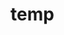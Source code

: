 # temp

















































































































































































































































































































































